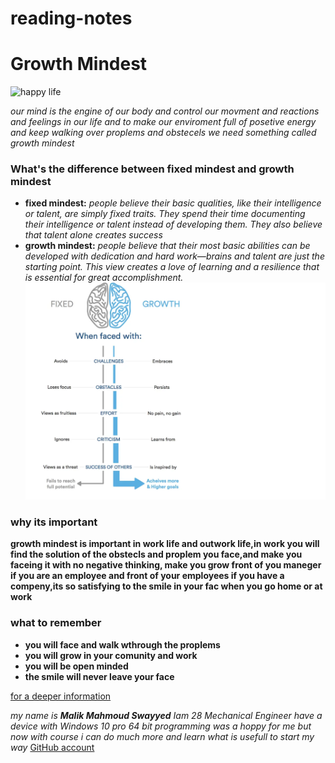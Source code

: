 # reading-notes
 # Growth Mindest


![happy life](https://encrypted-tbn0.gstatic.com/images?q=tbn:ANd9GcSEDOthZP8kDO9NziJgVIPq3o6_Cl0kEaNdiw&usqp=CAU)

_our mind is the engine of our body and control our movment and reactions and feelings in our life
and to make our enviroment full of posetive energy and keep walking over proplems and obstecels we need something called growth mindest_ 
### What's the difference between fixed mindest and growth mindest
* **fixed mindest:** _people believe their basic qualities, like their intelligence or talent, are simply fixed traits. They spend their time documenting their intelligence or talent instead of developing them. They also believe that talent alone creates success_
* **growth mindest:** _people believe that their most basic abilities can be developed with dedication and hard work—brains and talent are just the starting point. This view creates a love of learning and a resilience that is essential for great accomplishment._
![difference between fixed mindest and growth mindest](Untitled.png)

### why its important
**growth mindest is important in work life and outwork life,in work you will find the solution of the obstecls and proplem you face,and make you faceing it with no negative thinking, make you grow front of you maneger if you are an employee and front of your employees if you have a compeny,its so satisfying to the smile in your fac when you go home or at work**
### what to remember
* **you will face and walk wthrough the proplems**
* **you will grow in your comunity and work**
* **you will be open minded**
* **the smile will never leave your face**

[for a deeper information](https://www.brainpickings.org/2014/01/29/carol-dweck-mindset/)

_my name is **Malik Mahmoud Swayyed** Iam 28 Mechanical Engineer
have a device with Windows 10 pro 64 bit
programming was a hoppy for me but now with course i can do much more and learn what is usefull to start my way_
[GitHub account](https://mechengmalik.github.io/README/)
